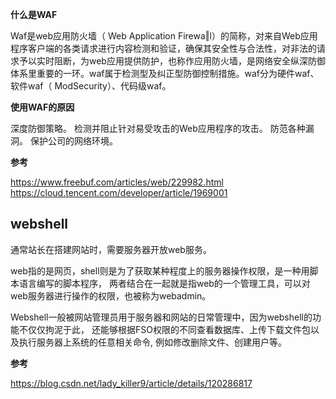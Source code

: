 **什么是WAF**

Waf是web应用防火墙（ Web  Application  Firewa‖l）的简称，对来自Web应用程序客户端的各类请求进行内容检测和验证，确保其安全性与合法性，对非法的请求予以实时阻断，为web应用提供防护，也称作应用防火墙，是网络安全纵深防御体系里重要的一环。waf属于检测型及纠正型防御控制措施。waf分为硬件waf、软件waf（ ModSecurity）、代码级waf。

**使用WAF的原因**

深度防御策略。
检测并阻止针对易受攻击的Web应用程序的攻击。
防范各种漏洞。 
保护公司的网络环境。

**参考**

https://www.freebuf.com/articles/web/229982.html
https://cloud.tencent.com/developer/article/1969001

## webshell

通常站长在搭建网站时，需要服务器开放web服务。

web指的是网页，shell则是为了获取某种程度上的服务器操作权限，是一种用脚本语言编写的脚本程序，
两者结合在一起就是指web的一个管理工具，可以对web服务器进行操作的权限，也被称为webadmin。

Webshell一般被网站管理员用于服务器和网站的日常管理中，因为webshell的功能不仅仅拘泥于此，
还能够根据FSO权限的不同查看数据库、上传下载文件包以及执行服务器上系统的任意相关命令,
例如修改删除文件、创建用户等。

**参考**

https://blog.csdn.net/lady_killer9/article/details/120286817

